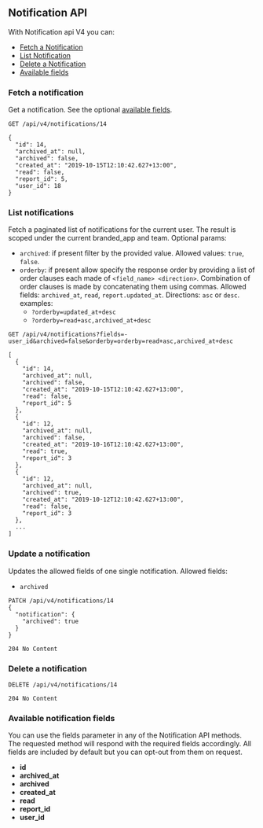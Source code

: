 ## Notification API
With Notification api V4 you can:

- [Fetch a Notification](#fetch-a-notification)
- [List Notification](#list-notifications)
- [Delete a Notification](#delete-a-notification)
- [Available fields](#available-notification-fields)

### Fetch a notification

Get a notification. See the optional [available fields](#available-notification-fields).
```
GET /api/v4/notifications/14
```

```
{
  "id": 14,
  "archived_at": null,
  "archived": false,
  "created_at": "2019-10-15T12:10:42.627+13:00",
  "read": false,
  "report_id": 5,
  "user_id": 18
}
```

### List notifications
Fetch a paginated list of notifications for the current user.
The result is scoped under the current branded_app and team.
Optional params:
- `archived`: if present filter by the provided value. Allowed values: `true`, `false`.
- `orderby`: if present allow specify the response order by providing a list of
  order clauses each made of `<field_name> <direction>`. Combination of order
  clauses is made by concatenating them using commas. Allowed fields:
  `archived_at`, `read`, `report.updated_at`. Directions: `asc` or `desc`.
  examples:
    - `?orderby=updated_at+desc`
    - `?orderby=read+asc,archived_at+desc`

```
GET /api/v4/notifications?fields=-user_id&archived=false&orderby=orderby=read+asc,archived_at+desc
```

```
[  
  {  
    "id": 14,
    "archived_at": null,
    "archived": false,
    "created_at": "2019-10-15T12:10:42.627+13:00",
    "read": false,
    "report_id": 5
  },
  {  
    "id": 12,
    "archived_at": null,
    "archived": false,
    "created_at": "2019-10-16T12:10:42.627+13:00",
    "read": true,
    "report_id": 3
  },
  {  
    "id": 12,
    "archived_at": null,
    "archived": true,
    "created_at": "2019-10-12T12:10:42.627+13:00",
    "read": false,
    "report_id": 3
  },
  ...
]
```

### Update a notification
Updates the allowed fields of one single notification.
Allowed fields:
  - `archived`

```
PATCH /api/v4/notifications/14
{
  "notification": {
    "archived": true
  }
}
```

```
204 No Content
```


### Delete a notification

```
DELETE /api/v4/notifications/14
```

```
204 No Content
```

### Available notification fields
You can use the fields parameter in any of the Notification API methods. The requested
method will respond with the required fields accordingly. All fields are
included by default but you can opt-out from them on request.

* **id**
* **archived_at**
* **archived**
* **created_at**
* **read**
* **report_id**
* **user_id**
